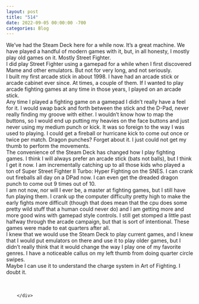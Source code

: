 ```yaml
---
layout: post
title: "514"
date: 2022-09-05 00:00:00 -700
categories: Blog
---
```


<div class="blog-content">
				<div class="paragraph"><span><span>We&rsquo;ve had the Steam Deck here for a while now. It&rsquo;s a great machine. We have played a handful of modern games with it, but, in all honesty, I mostly play old games on it. Mostly Street Fighter.</span></span><br><span></span><span><span>I did play Street Fighter using a gamepad for a while when I first discovered Mame and other emulators. But not for very long, and not seriously.</span></span><br><span></span><span><span>I built my first arcade stick in about 1998. I have had an arcade stick or arcade cabinet ever since. At times, a couple of them. If I wanted to play arcade fighting games at any time in those years, I played on an arcade stick.</span></span><br><span></span><span><span>Any time I played a fighting game on a gamepad I didn&rsquo;t really have a feel for it. I would swap back and forth between the stick and the D-Pad, never really finding my groove with either. I wouldn&rsquo;t know how to map the buttons, so I would end up putting my heavies on the face buttons and just never using my medium punch or kick. It was so foreign to the way I was used to playing. I could get a fireball or hurricane kick to come out once or twice per match. Dragon punches? Forget about it. I just could not get my thumb to perform the movements.</span></span><br><span></span><span><span>The convenience of the Steam Deck has changed how I play fighting games. I think I will always prefer an arcade stick (bats not balls), but I think I get it now. I am incrementally catching up to all those kids who played a ton of Super Street Fighter II Turbo: Hyper Fighting on the SNES. I can crank out fireballs all day on a DPad now. I can even get the dreaded dragon punch to come out 9 times out of 10.</span></span><br><span></span><span><span>I am not now, nor will I ever be, a master at fighting games, but I still have fun playing them. I crank up the computer difficulty pretty high to make the early fights more difficult (though that does mean that the cpu does some pretty wild stuff that a human could never do) and I am getting more and more good wins with gamepad style controls. I still get stomped a little past halfway through the arcade campaign, but that is sort of intentional. These games were made to eat quarters after all.</span></span><br><span></span><span><span>I knew that we would use the Steam Deck to play current games, and I knew that I would put emulators on there and use it to play older games, but I didn&rsquo;t really think that it would change the way I play one of my favorite genres. I have a noticeable callus on my left thumb from doing quarter circle swipes.</span></span><br><span></span><span><span>Maybe I can use it to understand the charge system in Art of Fighting. I doubt it.</span></span><br><span></span><br>&#8203;</div>

		</div>
        